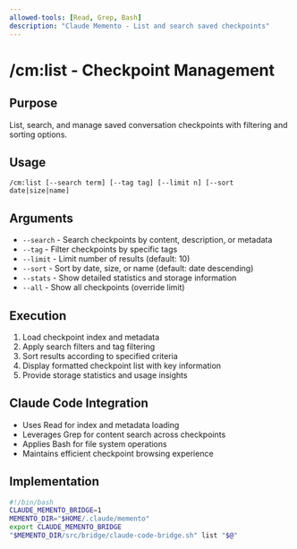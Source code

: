 ```yaml
---
allowed-tools: [Read, Grep, Bash]
description: "Claude Memento - List and search saved checkpoints"
---
```


# /cm:list - Checkpoint Management

## Purpose
List, search, and manage saved conversation checkpoints with filtering and sorting options.

## Usage
```
/cm:list [--search term] [--tag tag] [--limit n] [--sort date|size|name]
```

## Arguments
- `--search` - Search checkpoints by content, description, or metadata
- `--tag` - Filter checkpoints by specific tags
- `--limit` - Limit number of results (default: 10)
- `--sort` - Sort by date, size, or name (default: date descending)
- `--stats` - Show detailed statistics and storage information
- `--all` - Show all checkpoints (override limit)

## Execution
1. Load checkpoint index and metadata
2. Apply search filters and tag filtering
3. Sort results according to specified criteria
4. Display formatted checkpoint list with key information
5. Provide storage statistics and usage insights

## Claude Code Integration
- Uses Read for index and metadata loading
- Leverages Grep for content search across checkpoints
- Applies Bash for file system operations
- Maintains efficient checkpoint browsing experience

## Implementation
```bash
#!/bin/bash
CLAUDE_MEMENTO_BRIDGE=1
MEMENTO_DIR="$HOME/.claude/memento"
export CLAUDE_MEMENTO_BRIDGE
"$MEMENTO_DIR/src/bridge/claude-code-bridge.sh" list "$@"
```